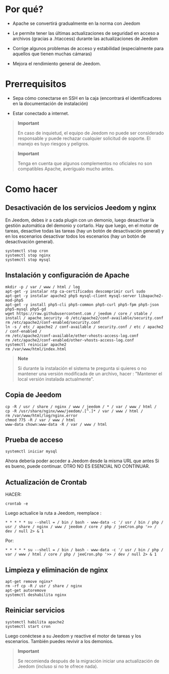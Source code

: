 Por qué? 
==========

-   Apache se convertirá gradualmente en la norma con Jeedom

-   Le permite tener las últimas actualizaciones de seguridad en
    acceso a archivos (gracias a .htaccess) durante las actualizaciones de
    Jeedom

-   Corrige algunos problemas de acceso y estabilidad (especialmente para aquellos
    que tienen muchas cámaras)

-   Mejora el rendimiento general de Jeedom.

Prerrequisitos 
=========

-   Sepa cómo conectarse en SSH en la caja (encontrará el
    identificadores en la documentación de instalación)

-   Estar conectado a internet.

> **Important**
>
> En caso de inquietud, el equipo de Jeedom no puede ser considerado responsable y
> puede rechazar cualquier solicitud de soporte. El manejo es tuyo
> riesgos y peligros.

> **Important**
>
> Tenga en cuenta que algunos complementos no oficiales no son compatibles
> Apache, averígualo mucho antes.

Como hacer 
=============

Desactivación de los servicios Jeedom y nginx 
------------------------------------------

En Jeedom, debes ir a cada plugin con un demonio, luego
desactivar la gestión automática del demonio y cortarlo. Hay que
luego, en el motor de tareas, desactive todas las tareas (hay un
botón de desactivación general) y en los escenarios desactivar todos
los escenarios (hay un botón de desactivación general).

    systemctl stop cron
    systemctl stop nginx
    systemctl stop mysql

Instalación y configuración de Apache 
--------------------------------------

    mkdir -p / var / www / html / log
    apt-get -y instalar ntp ca-certificados descomprimir curl sudo
    apt-get -y instalar apache2 php5 mysql-client mysql-server libapache2-mod-php5
    apt-get -y install php5-cli php5-common php5-curl php5-fpm php5-json php5-mysql php5-gd
    wget https://raw.githubusercontent.com / jeedom / core / stable / install / apache_security -O /etc/apache2/conf-available/security.conf
    rm /etc/apache2/conf-enabled/security.conf
    ln -s / etc / apache2 / conf-available / security.conf / etc / apache2 / conf-enabled /
    rm /etc/apache2/conf-available/other-vhosts-access-log.conf
    rm /etc/apache2/conf-enabled/other-vhosts-access-log.conf
    systemctl reiniciar apache2
    rm /var/www/html/index.html

> **Note**
>
> Si durante la instalación el sistema te pregunta si quieres o
> no mantener una versión modificada de un archivo, hacer : "Mantener el local
> versión instalada actualmente".

Copia de Jeedom 
---------------

    cp -R / usr / share / nginx / www / jeedom / * / var / www / html /
    cp -R /usr/share/nginx/www/jeedom/.[^.]* / var / www / html /
    rm /var/www/html/log/nginx.error
    chmod 775 -R / var / www / html
    www-data chown:www-data -R / var / www / html

Prueba de acceso 
------------

    systemctl iniciar mysql

Ahora debería poder acceder a Jeedom desde la misma URL
que antes Si es bueno, puede continuar. OTRO NO ES ESENCIAL
NO CONTINUAR.

Actualización de Crontab 
-------------------------

HACER:

    crontab -e

Luego actualice la ruta a Jeedom, reemplace :

    * * * * * su --shell = / bin / bash - www-data -c '/ usr / bin / php / usr / share / nginx / www / jeedom / core / php / jeeCron.php '>> / dev / null 2> & 1

Por:

    * * * * * su --shell = / bin / bash - www-data -c '/ usr / bin / php / var / www / html / core / php / jeeCron.php '>> / dev / null 2> & 1

Limpieza y eliminación de nginx 
---------------------------------

    apt-get remove nginx*
    rm -rf cp -R / usr / share / nginx
    apt-get autoremove
    systemctl deshabilita nginx

Reiniciar servicios 
------------------------

    systemctl habilita apache2
    systemctl start cron

Luego conéctese a su Jeedom y reactive el motor de tareas
y los escenarios. También puedes revivir a los demonios.

> **Important**
>
> Se recomienda después de la migración iniciar una actualización de
> Jeedom (incluso si no te ofrece nada).
